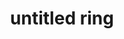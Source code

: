 ---
layout: post
title: "untitled ring"
categories: jewelry metal
medium: "brass, silver solder, ceramic insulator, blue enamel"
image: /assets/images/ring5.jpg
permalink: /ring5/
---